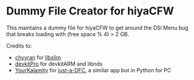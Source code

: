 # Dummy File Creator for hiyaCFW

This maintains a dummy file for hiyaCFW to get around the DSi Menu bug that breaks loading with (free space % 4) > 2 GB.

Credits to:
- [chyyran](https://github.com/chyyran) for [libslim](https://github.com/DS-Homebrew/libslim)
- [devkitPro](https://github.com/devkitPro) for devkitARM and libnds
- [YourKalamity](https://github.com/YourKalamity) for [just-a-DFC](https://github.com/YourKalamity/just-a-DFC), a similar app but in Python for PC
